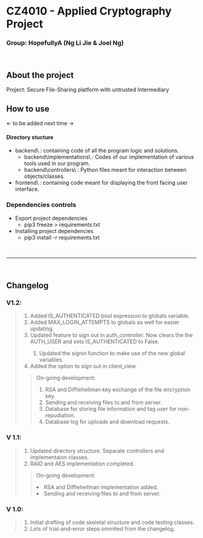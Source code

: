 # CZ4010 - Applied Cryptography Project
### Group: HopefullyA (Ng Li Jie & Joel Ng)

<br/>

## About the project
Project: Secure File-Sharing platform with untrusted Intermediary

## How to use
<- to be added next time ->

#### Directory stucture
- backend\  : containing code of all the program logic and solutions.
  - backend\implementations\ : Codes of our implementation of various tools used in our program.
  - backend\controllers\  : Python files meant for interaction between objects/classes.
- frontend\ : containing code meant for displaying the front facing user interface.

### Dependencies controls
- Export project dependencies
  - pip3 freeze > requirements.txt
- Installing project dependencies
  - pip3 install -r requirements.txt

<br/>
<hr/>

<br/>

## Changelog
### V1.2:
><ol>
><li>Added IS_AUTHENTICATED bool expression to globals variable.</li>
><li>Added MAX_LOGIN_ATTEMPTS to globals as well for easier updating.</li>
><li>Updated feature to sign out in auth_controller. Now clears the the AUTH_USER and sets IS_AUTHENTICATED to False.</li>
><ol>
><li>Updated the signin function to make use of the new global variables.</li>
></ol>
><li>Added the option to sign out in client_view.</li>
></ol>
>
>>On-going development:
>><ol>
>><li>RSA and Diffiehellman key exchange of the file encryption key.</li>
>><li>Sending and receiving files to and from server.</li>
>><li>Database for storing file information and tag user for non-repudiation.</li>
>><li>Database log for uploads and download requests.</li>
>></ol>

### V 1.1:
><ol>
><li>Updated directory structure. Separate controllers and implementaion classes.</li>
><li>RAID and AES implementation completed.</li>
></ol>
>
>>On-going development:
>><li>RSA and Diffiehellman implementation added.</li>
>><li>Sending and receiving files to and from server.</li>
>></ol>

### V 1.0:
><ol>
><li>Initial drafting of code skeletal structure and code testing classes. </li>
><li>Lots of trial-and-error steps ommited from the changelog.</li>
></ol>